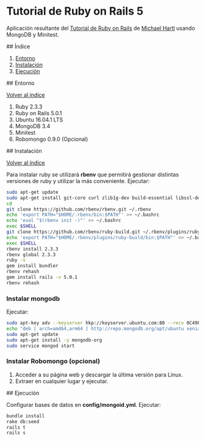 # Tutorial de Ruby on Rails 5

Aplicación resultante del [Tutorial de Ruby on Rails](http://www.railstutorial.org/) de [Michael Hartl](http://www.michaelhartl.com/) usando MongoDB y Minitest.

<div id='index'/>
## Índice

1. [Entorno](#seccion01)
2. [Instalación](#seccion02)
3. [Ejecución](#seccion03)

<div id='seccion01'/>
## Entorno

[Volver al índice](#index)

1. Ruby 2.3.3
2. Ruby on Rails 5.0.1
3. Ubuntu 16.04.1 LTS
4. MongoDB 3.4
5. Minitest
6. Robomongo 0.9.0 (Opcional)

<div id='seccion02'/>
## Instalación

[Volver al índice](#index)

Para instalar ruby se utilizará **rbenv** que permitirá gestionar distintas versiones de ruby y utilizar la más conveniente. Ejecutar:

```bash
sudo apt-get update
sudo apt-get install git-core curl zlib1g-dev build-essential libssl-dev libreadline-dev libyaml-dev libsqlite3-dev sqlite3 libxml2-dev libxslt1-dev libcurl4-openssl-dev python-software-properties libffi-dev
cd
git clone https://github.com/rbenv/rbenv.git ~/.rbenv
echo 'export PATH="$HOME/.rbenv/bin:$PATH"' >> ~/.bashrc
echo 'eval "$(rbenv init -)"' >> ~/.bashrc
exec $SHELL
git clone https://github.com/rbenv/ruby-build.git ~/.rbenv/plugins/ruby-build
echo 'export PATH="$HOME/.rbenv/plugins/ruby-build/bin:$PATH"' >> ~/.bashrc
exec $SHELL
rbenv install 2.3.3
rbenv global 2.3.3
ruby -v
gem install bundler
rbenv rehash
gem install rails -v 5.0.1
rbenv rehash
```

### Instalar mongodb

Ejecutar:

```bash
sudo apt-key adv --keyserver hkp://keyserver.ubuntu.com:80 --recv 0C49F3730359A14518585931BC711F9BA15703C6
echo "deb [ arch=amd64,arm64 ] http://repo.mongodb.org/apt/ubuntu xenial/mongodb-org/3.4 multiverse" | sudo tee /etc/apt/sources.list.d/mongodb-org-3.4.list
sudo apt-get update
sudo apt-get install -y mongodb-org
sudo service mongod start
```

### Instalar Robomongo (opcional)

1. Acceder a su página web y descargar la última versión para Linux.
2. Extraer en cualquier lugar y ejecutar.

<div id='seccion03'/>
## Ejecución

Configurar bases de datos en **config/mongoid.yml**. Ejecutar:

```bash
bundle install
rake db:seed
rails t
rails s
```
